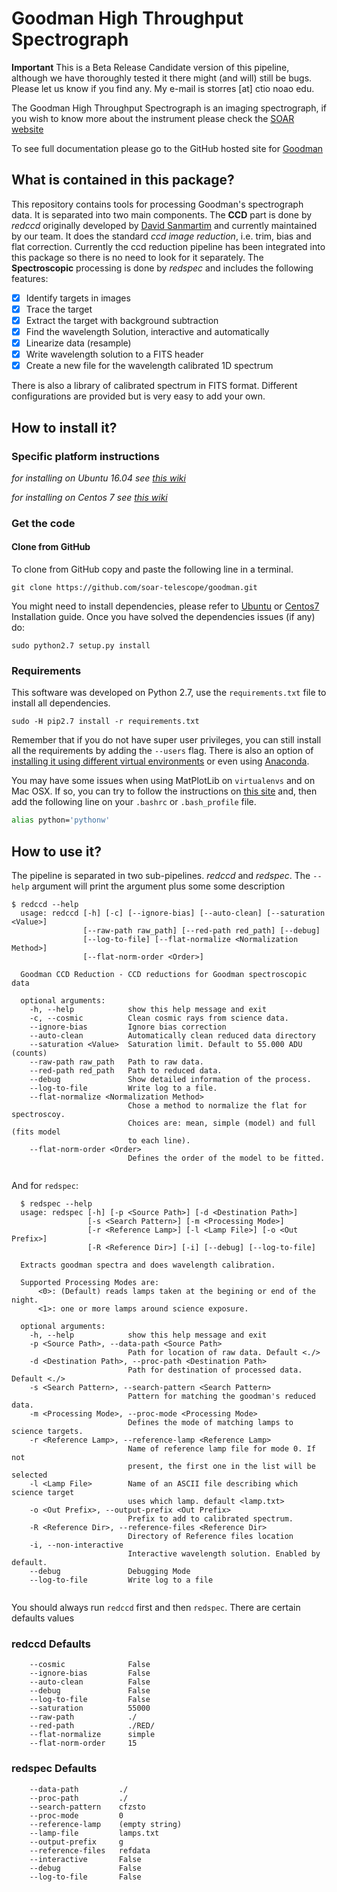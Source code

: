 # Goodman High Throughput Spectrograph
**Important** This is a Beta Release Candidate version of this pipeline,
although we have thoroughly tested it there might (and will) still be bugs.
Please let us know if you find any.
My e-mail is storres [at] ctio noao edu.

The Goodman High Throughput Spectrograph is an imaging spectrograph,
 if you wish to know more about the instrument please check the 
 [SOAR website](http://www.ctio.noao.edu/soar/content/goodman-high-throughput-spectrograph)
 
To see full documentation please go to the GitHub hosted site for
[Goodman](https://soar-telescope.github.io/goodman/)

## What is contained in this package?

This repository contains tools for processing Goodman's spectrograph data.
It is separated into two main components. The **CCD** part is done by _redccd_
originally developed by [David Sanmartim](https://github.com/dsanmartim)
and currently maintained by our team. It does
the standard _ccd image reduction_, i.e. trim, bias and flat correction.
Currently the ccd reduction pipeline has been integrated into this package so
there is no need to look for it separately. The **Spectroscopic** processing is
done by _redspec_ and includes the following features:


- [x] Identify targets in images
- [x] Trace the target
- [x] Extract the target with background subtraction
- [x] Find the wavelength Solution, interactive and automatically
- [x] Linearize data (resample)
- [x] Write wavelength solution to a FITS header
- [x] Create a new file for the wavelength calibrated 1D spectrum

There is also a library of calibrated spectrum in FITS format. Different
configurations are provided but is very easy
to add your own.

## How to install it?
### Specific platform instructions
_for installing on Ubuntu 16.04 see [this wiki](https://github.com/simontorres/goodman/wiki/Ubuntu-16.04-Installation-Experience)_

_for installing on Centos 7 see [this wiki](https://github.com/simontorres/goodman/wiki/Centos-7-Installation)_


### Get the code
#### Clone from GitHub
To clone from GitHub copy and paste the following line in a terminal.

```shell
git clone https://github.com/soar-telescope/goodman.git
```
 
You might need to install dependencies, please refer to [Ubuntu](https://github.com/simontorres/goodman/wiki/Ubuntu-16.04-Installation-Experience)
or [Centos7](https://github.com/simontorres/goodman/wiki/Centos-7-Installation) Installation guide. Once you have solved the dependencies issues (if any) do:

```shell
sudo python2.7 setup.py install
```


### Requirements

This software was developed on Python 2.7, use the `requirements.txt` file to install all dependencies.

```shell
sudo -H pip2.7 install -r requirements.txt
```

Remember that if you do not have super user privileges, you can still install all the requirements by adding 
the `--users` flag. There is also an option of [installing it using different virtual environments](http://docs.python-guide.org/en/latest/dev/virtualenvs/) 
or even using [Anaconda](https://www.continuum.io/downloads).


You may have some issues when using MatPlotLib on `virtualenvs` and on Mac OSX. If so, you can try to follow 
the instructions on [this site](http://matplotlib.org/faq/osx_framework.html#osxframework-faq) and, then add the 
following line on your `.bashrc` or `.bash_profile` file.

```bash
alias python='pythonw' 
```


## How to use it?
 
The pipeline is separated in two sub-pipelines. _redccd_ and _redspec_. 
The `--help` argument will print the argument plus some some description

```shell
$ redccd --help
  usage: redccd [-h] [-c] [--ignore-bias] [--auto-clean] [--saturation <Value>]
                [--raw-path raw_path] [--red-path red_path] [--debug]
                [--log-to-file] [--flat-normalize <Normalization Method>]
                [--flat-norm-order <Order>]
  
  Goodman CCD Reduction - CCD reductions for Goodman spectroscopic data
  
  optional arguments:
    -h, --help            show this help message and exit
    -c, --cosmic          Clean cosmic rays from science data.
    --ignore-bias         Ignore bias correction
    --auto-clean          Automatically clean reduced data directory
    --saturation <Value>  Saturation limit. Default to 55.000 ADU (counts)
    --raw-path raw_path   Path to raw data.
    --red-path red_path   Path to reduced data.
    --debug               Show detailed information of the process.
    --log-to-file         Write log to a file.
    --flat-normalize <Normalization Method>
                          Chose a method to normalize the flat for spectroscoy.
                          Choices are: mean, simple (model) and full (fits model
                          to each line).
    --flat-norm-order <Order>
                          Defines the order of the model to be fitted.
  
  ```

And for `redspec`:

   ```shell
     $ redspec --help
     usage: redspec [-h] [-p <Source Path>] [-d <Destination Path>]
                    [-s <Search Pattern>] [-m <Processing Mode>]
                    [-r <Reference Lamp>] [-l <Lamp File>] [-o <Out Prefix>]
                    [-R <Reference Dir>] [-i] [--debug] [--log-to-file]
     
     Extracts goodman spectra and does wavelength calibration.
     
     Supported Processing Modes are:
         <0>: (Default) reads lamps taken at the begining or end of the night.
         <1>: one or more lamps around science exposure.
     
     optional arguments:
       -h, --help            show this help message and exit
       -p <Source Path>, --data-path <Source Path>
                             Path for location of raw data. Default <./>
       -d <Destination Path>, --proc-path <Destination Path>
                             Path for destination of processed data. Default <./>
       -s <Search Pattern>, --search-pattern <Search Pattern>
                             Pattern for matching the goodman's reduced data.
       -m <Processing Mode>, --proc-mode <Processing Mode>
                             Defines the mode of matching lamps to science targets.
       -r <Reference Lamp>, --reference-lamp <Reference Lamp>
                             Name of reference lamp file for mode 0. If not
                             present, the first one in the list will be selected
       -l <Lamp File>        Name of an ASCII file describing which science target
                             uses which lamp. default <lamp.txt>
       -o <Out Prefix>, --output-prefix <Out Prefix>
                             Prefix to add to calibrated spectrum.
       -R <Reference Dir>, --reference-files <Reference Dir>
                             Directory of Reference files location
       -i, --non-interactive
                             Interactive wavelength solution. Enabled by default.
       --debug               Debugging Mode
       --log-to-file         Write log to a file
     
   ```

You should always run `redccd` first and then `redspec`. There are certain
defaults values 

### redccd Defaults

```shell
    --cosmic              False
    --ignore-bias         False
    --auto-clean          False
    --debug               False
    --log-to-file         False
    --saturation          55000
    --raw-path            ./
    --red-path            ./RED/
    --flat-normalize      simple
    --flat-norm-order     15
```
### redspec Defaults

```shell
    --data-path         ./
    --proc-path         ./
    --search-pattern    cfzsto
    --proc-mode         0
    --reference-lamp    (empty string)
    --lamp-file         lamps.txt
    --output-prefix     g
    --reference-files   refdata
    --interactive       False
    --debug             False
    --log-to-file       False
```
